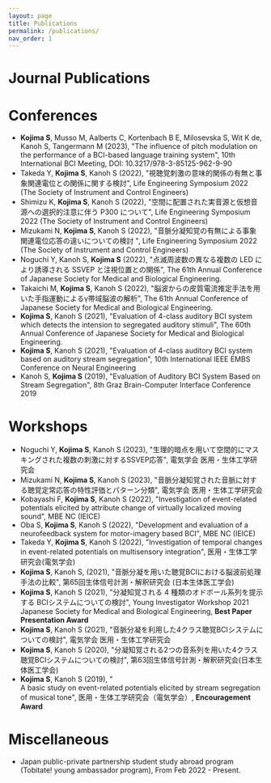 ```yaml
---
layout: page
title: Publications
permalink: /publications/
nav_order: 1
---
```


# Journal Publications

# Conferences
- **Kojima S**, Musso M, Aalberts C, Kortenbach B E, Milosevska S, Wit K de, Kanoh S, Tangermann M (2023), "The influence of pitch modulation on the performance of a BCI-based language training system", 10th International BCI Meeting, DOI: 10.3217/978-3-85125-962-9-90
- Takeda Y, **Kojima S**, Kanoh S (2022), "視聴覚刺激の意味的関係の有無と事象関連電位との関係に関する検討",  Life Engineering Symposium 2022 (The Society of Instrument and Control Engineers)
- Shimizu K, **Kojima S**, Kanoh S (2022), "空間に配置された実⾳源と仮想⾳源への選択的注意に伴う P300 について", Life Engineering Symposium 2022 (The Society of Instrument and Control Engineers)
- Mizukami N, **Kojima S**, Kanoh S (2022), "⾳脈分凝知覚の有無による事象関連電位応答の違いについての検討 ", Life Engineering Symposium 2022 (The Society of Instrument and Control Engineers)
- Noguchi Y, Kanoh S, **Kojima S** (2022), "点滅周波数の異なる複数の LED により誘導される SSVEP と注視位置との関係", The 61th Annual Conference of Japanese Society for Medical and Biological Engineering.
- Takaichi M, **Kojima S**, Kanoh S (2022), "脳波からの皮質電流推定手法を用いた手指運動によるγ帯域脳波の解析", The 61th Annual Conference of Japanese Society for Medical and Biological Engineering.
- **Kojima S**, Kanoh S (2021), "Evaluation of 4-class auditory BCI system which detects the intension to segregated auditory stimuli", The 60th Annual Conference of Japanese Society for Medical and Biological Engineering.
- **Kojima S**, Kanoh S (2021), "Evaluation of 4-class auditory BCI system based on auditory stream segregation", 10th International IEEE EMBS Conference on Neural Engineering
- Kanoh S, **Kojima S** (2019), "Evaluation of Auditory BCI System Based on Stream Segregation", 8th Graz Brain-Computer Interface Conference 2019

# Workshops
- Noguchi Y, **Kojima S**, Kanoh S (2023), "生理的暗点を用いて空間的にマスキングされた複数の刺激に対するSSVEP応答", 電気学会 医用・生体工学研究会
- Mizukami N, **Kojima S**, Kanoh S (2023), "音脈分凝知覚された音脈に対する聴覚定常応答の特性評価とパターン分類", 電気学会 医用・生体工学研究会
- Kobayashi F, **Kojima S**, Kanoh S (2022), "Investigation of event-related potentials elicited by attribute change of virtually localized moving sound", MBE NC (IEICE)
- Oba S, **Kojima S**, Kanoh S (2022), "Development and evaluation of a neurofeedback system for motor-imagery based BCI", MBE NC (IEICE)
- Takeda Y, **Kojima S**, Kanoh S (2022), "Investigation of temporal changes in event-related potentials on multisensory integration", 医用・生体工学研究会(電気学会)
- **Kojima S**, Kanoh S, (2021), "音脈分凝を用いた聴覚BCIにおける脳波前処理手法の比較", 第65回生体信号計測・解釈研究会 (日本生体医工学会)
- **Kojima S**, Kanoh S (2021), "分凝知覚される 4 種類のオドボール系列を提示する BCIシステムについての検討", Young Investigator Workshop 2021 Japanese Society for Medical and Biological Engineering, **Best Paper Presentation Award**
- **Kojima S**, Kanoh S (2021), "音脈分凝を利用した4クラス聴覚BCIシステムについての検討", 電気学会 医用・生体工学研究会
- **Kojima S**, Kanoh S (2020), "分凝知覚される2つの音系列を用いた4クラス聴覚BCIシステムについての検討", 第63回生体信号計測・解釈研究会(日本生体医工学会)
- **Kojima S**, Kanoh S (2019), "	
A basic study on event-related potentials elicited by stream segregation of musical tone", 医用・生体工学研究会（電気学会）, **Encouragement Award**

# Miscellaneous
- Japan public-private partnership student study abroad program (Tobitate! young ambassador program), From Feb 2022 - Present.
